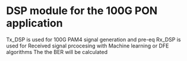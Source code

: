 # DSP module for the 100G PON application

Tx_DSP is used for 100G PAM4 signal generation and pre-eq
Rx_DSP is used for Received signal prcocesing with Machine learning or DFE algorithms
The the BER will be calculated
